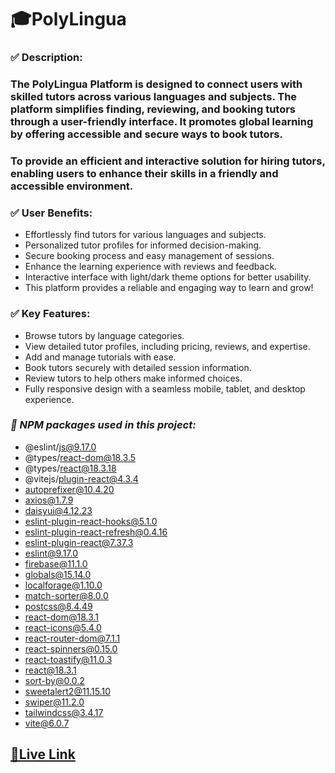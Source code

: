 # 🎓PolyLingua 

### **✅ Description:** 
### The PolyLingua Platform is designed to connect users with skilled tutors across various languages and subjects. The platform simplifies finding, reviewing, and booking tutors through a user-friendly interface. It promotes global learning by offering accessible and secure ways to book tutors.

### To provide an efficient and interactive solution for hiring tutors, enabling users to enhance their skills in a friendly and accessible environment.

### **✅ User Benefits:**
* Effortlessly find tutors for various languages and subjects.
* Personalized tutor profiles for informed decision-making.
* Secure booking process and easy management of sessions.
* Enhance the learning experience with reviews and feedback.
* Interactive interface with light/dark theme options for better usability.
* This platform provides a reliable and engaging way to learn and grow!

### **✅ Key Features:**
* Browse tutors by language categories.
* View detailed tutor profiles, including pricing, reviews, and expertise.
* Add and manage tutorials with ease.
* Book tutors securely with detailed session information.
* Review tutors to help others make informed choices.
* Fully responsive design with a seamless mobile, tablet, and desktop experience.

### ***🔸 NPM packages used in this project:***
* @eslint/js@9.17.0
* @types/react-dom@18.3.5
* @types/react@18.3.18
* @vitejs/plugin-react@4.3.4
* autoprefixer@10.4.20
* axios@1.7.9
* daisyui@4.12.23
* eslint-plugin-react-hooks@5.1.0
* eslint-plugin-react-refresh@0.4.16
* eslint-plugin-react@7.37.3
* eslint@9.17.0
* firebase@11.1.0
* globals@15.14.0
* localforage@1.10.0
* match-sorter@8.0.0
* postcss@8.4.49
* react-dom@18.3.1
* react-icons@5.4.0
* react-router-dom@7.1.1
* react-spinners@0.15.0
* react-toastify@11.0.3
* react@18.3.1
* sort-by@0.0.2
* sweetalert2@11.15.10
* swiper@11.2.0
* tailwindcss@3.4.17
* vite@6.0.7

## [🚀Live Link](https://ph-11-as-cef28.web.app/)

